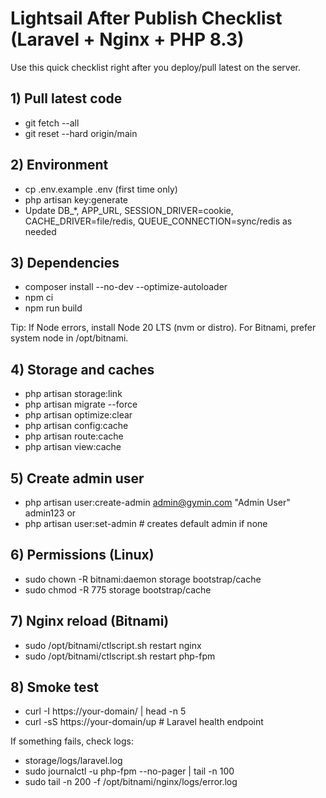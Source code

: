 # Lightsail After Publish Checklist (Laravel + Nginx + PHP 8.3)

Use this quick checklist right after you deploy/pull latest on the server.

## 1) Pull latest code
- git fetch --all
- git reset --hard origin/main

## 2) Environment
- cp .env.example .env (first time only)
- php artisan key:generate
- Update DB_*, APP_URL, SESSION_DRIVER=cookie, CACHE_DRIVER=file/redis, QUEUE_CONNECTION=sync/redis as needed

## 3) Dependencies
- composer install --no-dev --optimize-autoloader
- npm ci
- npm run build

Tip: If Node errors, install Node 20 LTS (nvm or distro). For Bitnami, prefer system node in /opt/bitnami.

## 4) Storage and caches
- php artisan storage:link
- php artisan migrate --force
- php artisan optimize:clear
- php artisan config:cache
- php artisan route:cache
- php artisan view:cache

## 5) Create admin user
- php artisan user:create-admin admin@gymin.com "Admin User" admin123
  or
- php artisan user:set-admin           # creates default admin if none

## 6) Permissions (Linux)
- sudo chown -R bitnami:daemon storage bootstrap/cache
- sudo chmod -R 775 storage bootstrap/cache

## 7) Nginx reload (Bitnami)
- sudo /opt/bitnami/ctlscript.sh restart nginx
- sudo /opt/bitnami/ctlscript.sh restart php-fpm

## 8) Smoke test
- curl -I https://your-domain/ | head -n 5
- curl -sS https://your-domain/up     # Laravel health endpoint

If something fails, check logs:
- storage/logs/laravel.log
- sudo journalctl -u php-fpm --no-pager | tail -n 100
- sudo tail -n 200 -f /opt/bitnami/nginx/logs/error.log
